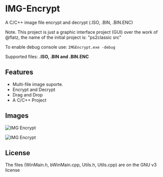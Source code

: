 # IMG-Encrypt
A C/C++ image file encrypt and decrypt (.ISO, .BIN, .BIN.ENC)

Note. This project is just a graphic interface project (GUI) over the work of @flatz, the name of the initial project is: "ps2classic src"

To enable debug console use: `IMGEncrypt.exe -debug`

Supported files: **.ISO, .BIN and .BIN.ENC**

## Features
* Multi-file image suporte.
* Encrypt and Decrypt
* Drag and Drop
* A C/C++ Project

## Images
![IMG Encrypt](https://i.imgur.com/N5kHqfm.png)

![IMG Encrypt](https://i.imgur.com/HCbuFfe.png)

## License
The files (WinMain.h, bWinMain.cpp, Utils.h, Utils.cpp) are on the GNU v3 license
